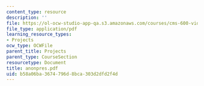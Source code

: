```yaml
---
content_type: resource
description: ''
file: https://ol-ocw-studio-app-qa.s3.amazonaws.com/courses/cms-600-videogame-theory-and-analysis-fall-2007/b58a06ba3674796d8bca303d2dfd2f4d_anonpres.pdf
file_type: application/pdf
learning_resource_types:
- Projects
ocw_type: OCWFile
parent_title: Projects
parent_type: CourseSection
resourcetype: Document
title: anonpres.pdf
uid: b58a06ba-3674-796d-8bca-303d2dfd2f4d
---
```

